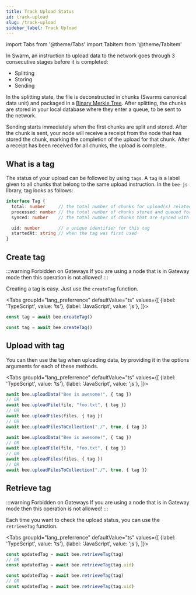 ```yaml
---
title: Track Upload Status
id: track-upload
slug: /track-upload
sidebar_label: Track Upload
---
```


import Tabs from '@theme/Tabs'
import TabItem from '@theme/TabItem'

In Swarm, an instruction to upload data to the network goes through 3 consecutive stages before it is completed:

- Splitting
- Storing
- Sending

In the splitting state, the file is deconstructed in chunks (Swarms canonical data unit) and packaged in a [Binary Merkle Tree](https://en.wikipedia.org/wiki/Merkle_tree). After splitting, the chunks are stored in your local database where they enter a queue, to be sent to the network.

Sending starts immediately when the first chunks are split and stored. After the chunk is sent, your node will receive a receipt from the node that has stored the chunk, marking the completion of the upload for that chunk. After a receipt has been received for all chunks, the upload is complete.

## What is a tag
The status of your upload can be followed by using `tags`. A `tag` is a label given to all chunks that belong to the same upload instruction. In the `bee-js` library, tag looks as follows:

```ts
interface Tag {
  total: number     // the total number of chunks for upload(s) related with this tag
  processed: number // the total number of chunks stored and queued for sending
  synced: number    // the total number of chunks that are synced with the network 

  uid: number       // a unique identifier for this tag
  startedAt: string // when the tag was first used
}
```

## Create tag

:::warning Forbidden on Gateways
If you are using a node that is in Gateway mode then this operation is not allowed!
:::

Creating a tag is easy. Just use the `createTag` function.

<Tabs
  groupId="lang_preferrence"
  defaultValue="ts"
  values={[
    {label: 'TypeScript', value: 'ts'},
    {label: 'JavaScript', value: 'js'},
  ]}>
  <TabItem value="ts">

```ts
const tag = await bee.createTag()
```

  </TabItem>
  <TabItem value="js">

```js
const tag = await bee.createTag()
```

  </TabItem>
</Tabs>

## Upload with tag

You can then use the tag when uploading data, by providing it in the options arguments for each of these methods.

<Tabs
  groupId="lang_preferrence"
  defaultValue="ts"
  values={[
    {label: 'TypeScript', value: 'ts'},
    {label: 'JavaScript', value: 'js'},
  ]}>
  <TabItem value="ts">

```ts
await bee.uploadData("Bee is awesome!", { tag })
// OR
await bee.uploadFile(file, "foo.txt", { tag })
// OR
await bee.uploadFiles(files, { tag })
// OR
await bee.uploadFilesToCollection("./", true, { tag })
```

  </TabItem>
  <TabItem value="js">

```js
await bee.uploadData("Bee is awesome!", { tag })
// OR
await bee.uploadFile(file, "foo.txt", { tag })
// OR
await bee.uploadFiles(files, { tag })
// OR
await bee.uploadFilesToCollection("./", true, { tag })
```

  </TabItem>
</Tabs>

## Retrieve tag

:::warning Forbidden on Gateways
If you are using a node that is in Gateway mode then this operation is not allowed!
:::

Each time you want to check the upload status, you can use the `retrieveTag` function.


<Tabs
  groupId="lang_preferrence"
  defaultValue="ts"
  values={[
    {label: 'TypeScript', value: 'ts'},
    {label: 'JavaScript', value: 'js'},
  ]}>
  <TabItem value="ts">

```ts
const updatedTag = await bee.retrieveTag(tag)
// OR
const updatedTag = await bee.retrieveTag(tag.uid)
```

  </TabItem>
  <TabItem value="js">

```js
const updatedTag = await bee.retrieveTag(tag)
// OR
const updatedTag = await bee.retrieveTag(tag.uid)
```

  </TabItem>
</Tabs>
